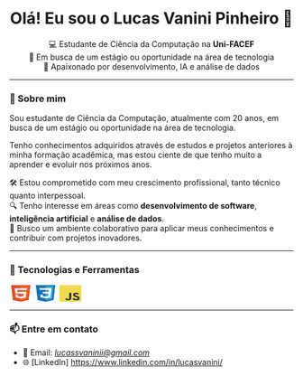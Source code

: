 <h1 align="center">Olá! Eu sou o Lucas Vanini Pinheiro 👋</h1>

<p align="center">
  💻 Estudante de Ciência da Computação na <strong>Uni-FACEF</strong> <br>
  🌱 Em busca de um estágio ou oportunidade na área de tecnologia <br>
  🚀 Apaixonado por desenvolvimento, IA e análise de dados
</p>

---

### 🧠 Sobre mim

Sou estudante de Ciência da Computação, atualmente com 20 anos, em busca de um estágio ou oportunidade na área de tecnologia.

Tenho conhecimentos adquiridos através de estudos e projetos anteriores à minha formação acadêmica, mas estou ciente de que tenho muito a aprender e evoluir nos próximos anos.

🛠️ Estou comprometido com meu crescimento profissional, tanto técnico quanto interpessoal.  
🔍 Tenho interesse em áreas como **desenvolvimento de software**, **inteligência artificial** e **análise de dados**.  
🤝 Busco um ambiente colaborativo para aplicar meus conhecimentos e contribuir com projetos inovadores.

---

### 🧰 Tecnologias e Ferramentas

<div style="display: inline_block">
  <img align="center" alt="HTML" height="30" width="40" src="https://raw.githubusercontent.com/devicons/devicon/master/icons/html5/html5-original.svg">
  <img align="center" alt="CSS" height="30" width="40" src="https://raw.githubusercontent.com/devicons/devicon/master/icons/css3/css3-original.svg">
  <img align="center" alt="JS" height="30" width="40" src="https://raw.githubusercontent.com/devicons/devicon/master/icons/javascript/javascript-original.svg">
</div>

---

### 📫 Entre em contato

- 📧 Email: *lucassvaninii@gmail.com*
- 🌐 [LinkedIn] https://www.linkedin.com/in/lucasvanini/
